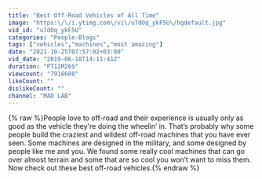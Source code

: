 ```yaml
---
title: "Best Off-Road Vehicles of All Time"
image: "https:\/\/i.ytimg.com\/vi\/u7dOq_ykF5U\/hqdefault.jpg"
vid_id: "u7dOq_ykF5U"
categories: "People-Blogs"
tags: ["vehicles","machines","most amazing"]
date: "2021-10-25T07:57:02+03:00"
vid_date: "2019-06-18T14:11:41Z"
duration: "PT12M26S"
viewcount: "7916608"
likeCount: ""
dislikeCount: ""
channel: "MAD LAB"
---
```

{% raw %}People love to off-road and their experience is usually only as good as the vehicle they're doing the wheelin’ in. That’s probably why some people build the craziest and wildest off-road machines that you have ever seen. Some machines are designed in the military, and some designed by people like me and you. We found some really cool machines that can go over almost terrain and some that are so cool you won’t want to miss them. Now check out these best off-road vehicles.{% endraw %}
